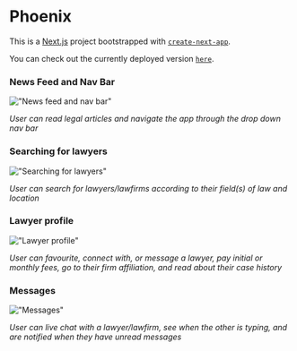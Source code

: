 # Phoenix

This is a [Next.js](https://nextjs.org/) project bootstrapped with [`create-next-app`](https://github.com/vercel/next.js/tree/canary/packages/create-next-app).

You can check out the currently deployed version [`here`](https://phoenix-law-app.herokuapp.com).

### News Feed and Nav Bar

!["News feed and nav bar"](https://github.com/John-MBDP/phoenix/blob/main/public/screenshots/news-feed-nav.png)

_User can read legal articles and navigate the app through the drop down nav bar_

### Searching for lawyers

!["Searching for lawyers"](https://github.com/John-MBDP/phoenix/blob/main/public/screenshots/lawyers-index.png)

_User can search for lawyers/lawfirms according to their field(s) of law and location_

### Lawyer profile

!["Lawyer profile"](https://github.com/John-MBDP/phoenix/blob/main/public/screenshots/lawyer-profile.png)

_User can favourite, connect with, or message a lawyer, pay initial or monthly fees, go to their firm affiliation, and read about their case history_

### Messages

!["Messages"](https://github.com/John-MBDP/phoenix/blob/main/public/screenshots/messages.png)

_User can live chat with a lawyer/lawfirm, see when the other is typing, and are notified when they have unread messages_

